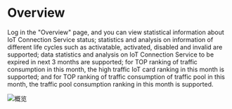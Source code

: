 
# Overview

Log in the "Overview" page, and you can view statistical information about IoT Connection Service status; statistics and analysis on information of different life cycles such as activatable, activated, disabled and invalid are supported; data statistics and analysis on IoT Connection Service to be expired in next 3 months are supported; for TOP ranking of traffic consumption in this month, the high traffic IoT card ranking in this month is supported; and for TOP ranking of traffic consumption of traffic pool in this month, the traffic pool consumption ranking in this month is supported.

![概览](../../../../image/Query-Card-Service/0426-gl.png)

